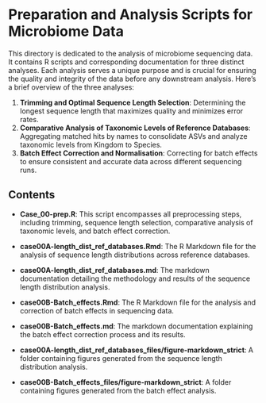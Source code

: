 # Preparation and Analysis Scripts for Microbiome Data

This directory is dedicated to the analysis of microbiome sequencing data. It contains R scripts and corresponding documentation for three distinct analyses. Each analysis serves a unique purpose and is crucial for ensuring the quality and integrity of the data before any downstream analysis. Here’s a brief overview of the three analyses:
1.  **Trimming and Optimal Sequence Length Selection**: Determining the longest sequence length that maximizes quality and minimizes error rates.
2.  **Comparative Analysis of Taxonomic Levels of Reference Databases**: Aggregating matched hits by names to consolidate ASVs and analyze taxonomic levels from Kingdom to Species.
3.  **Batch Effect Correction and Normalisation**: Correcting for batch effects to ensure consistent and accurate data across different sequencing runs.

## Contents
-   **Case_00-prep.R**: This script encompasses all preprocessing steps, including trimming, sequence length selection, comparative analysis of taxonomic levels, and batch effect correction.
-   **case00A-length_dist_ref_databases.Rmd**: The R Markdown file for the analysis of sequence length distributions across reference databases.
-   **case00A-length_dist_ref_databases.md**: The markdown documentation detailing the methodology and results of the sequence length distribution analysis.


-   **case00B-Batch_effects.Rmd**: The R Markdown file for the analysis and correction of batch effects in sequencing data.
-   **case00B-Batch_effects.md**: The markdown documentation explaining the batch effect correction process and its results.

-   **case00A-length_dist_ref_databases_files/figure-markdown_strict**: A folder containing figures generated from the sequence length distribution analysis.
-   **case00B-Batch_effects_files/figure-markdown_strict**: A folder containing figures generated from the batch effect analysis.


